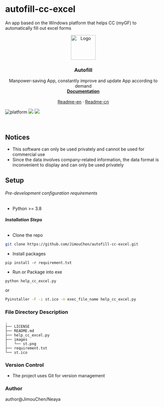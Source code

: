 # autofill-cc-excel

An app based on the Windows platform that helps CC (myGF) to automatically fill out excel forms

<p align="center">
  <a href="https://github.com/JimouChen/autofill-cc-excel">
     <img src="https://github.com/JimouChen/autofill-cc-excel/tree/main/images/st.png" alt="Logo" width="80" height="80">
  </a>

<h3 align="center">Autofill</h3>
  <p align="center">
    Manpower-saving App, constantly improve and update App according to demand
    <br />
    <a href=""><strong>Documentation</strong></a>
    <br />
    <br />
    <a href="https://github.com/JimouChen/autofill-cc-excel/blob/main/README.md">Readme-en</a>
    ·
    <a href="https://github.com/JimouChen/autofill-cc-excel/blob/main/READMECN.md">Readme-cn</a>
  </p>
</p>

<!-- PROJECT SHIELDS -->

![platform](https://img.shields.io/badge/platform-win64-lightgrey.svg)
![](https://img.shields.io/badge/License-Apache%202.0-green.svg)
![](https://img.shields.io/badge/autofill--cc--excel-v1.0-blue.svg)

<br />

## Notices

- This software can only be used privately and cannot be used for commercial use
- Since the data involves company-related information, the data format is inconvenient to display and can only be used
  privately


## Setup
###### Pre-development configuration requirements

- Python >= 3.8

###### **Installation Steps**

- Clone the repo

```sh
git clone https://github.com/JimouChen/autofill-cc-excel.git
```
- Install packages

```shell
pip install -r requirement.txt
```
- Run or Package into exe 
```shell
python help_cc_excel.py
```
or
```sh
Pyinstaller -F -i st.ico -n exec_file_name help_cc_excel.py
```

### File Directory Description

```
.
├── LICENSE
├── README.md
├── help_cc_excel.py
├── images
│   └── st.png
├── requirement.txt
└── st.ico

```


### Version Control

- The project uses Git for version management

### Author

author@JimouChen/Neaya
